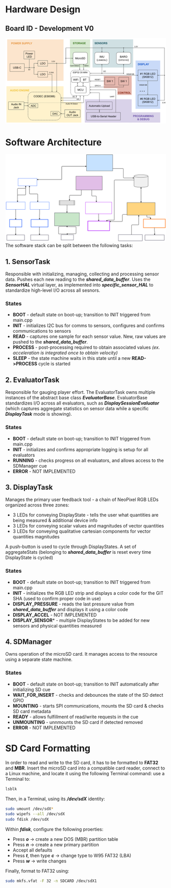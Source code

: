 
# Hardware Design
## Board ID - Development V0
![screenshot](Resources/schematic_functional_dev_v0.png)

# Software Architecture
![screenshot](Resources/task_structure.svg)
The software stack can be split between the following tasks:
## 1. SensorTask
Responsible with initializing, managing, collecting and processing sensor data. Pushes each new reading to the ***shared_data_buffer***. 
Uses the ***SensorHAL*** virtual layer, as implemented into ***specific_sensor_HAL*** to standardize high-level I/O across all sesnors.
### States
* **BOOT** - default state on boot-up; transition to INIT triggered from main.cpp
* **INIT** - initializes I2C bus for comms to sensors, configures and confirms communications to sensors
* **READ** - captures one sample for each sensor value. New, raw values are pushed to the ***shared_data_buffer***.
* **PROCESS** - post-processing required to obtain associated values *(ex. acceleration is integrated once to obtain velocity)*
* **SLEEP** - the state machine waits in this state until a new **READ->PROCESS** cycle is started
## 2. EvaluatorTask
Responsible for gauging player effort. The EvaluatorTask owns multiple instances of the abstract base class ***EvaluatorBase***. 
EvaluatorBase standardizes I/O across all evaluators, such as ***DisplaySessionEvaluator*** (which captures aggregate statistics on sensor data while a specific ***DisplayTask*** mode is showing).
### States
* **BOOT** - default state on boot-up; transition to INIT triggered from main.cpp
* **INIT** - initializes and confirms appropriate logging is setup for all evaluators
* **RUNNING** - checks progress on all evaluators, and allows access to the SDManager cue
* **ERROR** - NOT IMPLEMENTED
## 3. DisplayTask
Manages the primary user feedback tool - a chain of NeoPixel RGB LEDs organized across three zones: 
* 3 LEDs for conveying DisplayState - tells the user what quantities are being measured & additional device info
* 3 LEDs for conveying scalar values and magnitudes of vector quantities
* 3 LEDs for conveying qualitative cartesian components for vector quantities magnitudes

A push-button is used to cycle through DisplayStates. A set of aggregateStats (belonging to ***shared_data_buffer*** is reset every time DisplayState is cycled)
### States
* **BOOT** - default state on boot-up; transition to INIT triggered from main.cpp
* **INIT** - initializes the RGB LED strip and displays a color code for the GIT SHA (used to confirm proper code in use)
* **DISPLAY_PRESSURE** - reads the last pressure value from ***shared_data_buffer*** and displays it using a color code
* **DISPLAY_ACCEL** - NOT IMPLEMENTED
* **DISPLAY_SENSOR*** - multiple DisplayStates to be added for new sensors and physical quantities measured

## 4. SDManager
Owns operation of the microSD card. It manages access to the resource using a separate state machine.
### States
* **BOOT** - default state on boot-up; transition to INIT automatically after initializing SD cue
* **WAIT_FOR_INSERT** - checks and debounces the state of the SD detect GPIO
* **MOUNTING** - starts SPI communications, mounts the SD card & checks SD card metadata
* **READY** - allows fulfillment of read/write requests in the cue
* **UNMOUNTING** - unnmounts the SD card if detected removed
* **ERROR** - NOT IMPLEMENTED

# SD Card Formatting
In order to read and write to the SD card, it has to be formatted to **FAT32** and **MBR**. Insert the microSD card into a compatible card reader, connect to a Linux machine, and locate it using the following Terminal command: use a Terminal to:
```bash
lsblk
``` 
Then, in a Terminal, using its ***/dev/sdX*** identity:
```bash
sudo umount /dev/sdX*
sudo wipefs --all /dev/sdX
sudo fdisk /dev/sdX
``` 
Within ***fdisk***, configure the following proerties:
* Press ***o*** → create a new DOS (MBR) partition table 
* Press ***n*** → create a new primary partition
* Accept all defaults
* Press ***t***, then type ***c*** → change type to W95 FAT32 (LBA)
* Press ***w*** → write changes

Finally, format to FAT32 using:
```bash
sudo mkfs.vfat -F 32 -n SDCARD /dev/sdX1
``` 